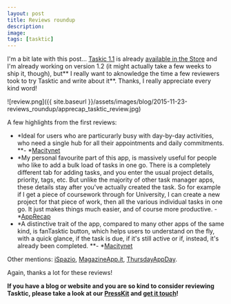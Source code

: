 ```yaml
---
layout: post
title: Reviews roundup
description:
image:
tags: [tasktic]
---
```

I'm a bit late with this post... [Taskic 1.1](http://www.cdf1982.com/blog/2015/11/15/tasktic-11-coming-soon) is already [available in the Store](https://geo.itunes.apple.com/us/app/tasktic-manage-your-tasks/id1036139076?mt=8&at=1000l3L9&ct=website) and I'm already working on version 1.2 (it might actually take a few weeks to ship it, though), but** I really want to aknowledge the time a few reviewers took to try Tasktic and write about it**. Thanks, I really appreciate every kind word!

![review.png]({{ site.baseurl }}/assets/images/blog/2015-11-23-reviews_roundup/apprecap_tasktic_review.jpg)

A few highlights from the first reviews:

-   *Ideal for users who are particurarly busy with day-by-day activities, who need a single hub for all their appointments and daily commitments. **- *[Macitynet](http://www.macitynet.it/tasktic-task-manager-ios/)
-   *My personal favourite part of this app, is massively useful for people who like to add a bulk load of tasks in one go. There is a completely different tab for adding tasks, and you enter the usual project details, priority, tags, etc. But unlike the majority of other task manager apps, these details stay after you've actually created the task. So for example if I get a piece of coursework through for University, I can create a new project for that piece of work, then all the various individual tasks in one go. It just makes things much easier, and of course more productive. - *[AppRecap](http://apprecap.net/tasktic-review/)
-   *A distinctive trait of the app, compared to many other apps of the same kind, is fanTasktic button, which helps users to understand on the fly, with a quick glance, if the task is due, if it's still active or if, instead, it's already been completed. **- *[Macitynet](http://www.macitynet.it/tasktic-task-manager-ios/)

Other mentions: [iSpazio](http://www.ispazio.net/542160/tasktic-un-task-manager-potente-e-facile-da-utilizzare-quickapp#), [MagazineApp.it](http://www.magazineapp.it/2015/11/10/recensione-app-tasktik/), [ThursdayAppDay](https://twitter.com/ThursdayAppDay/status/664193006346616832).

Again, thanks a lot for these reviews!

**If you have a blog or website and you are so kind to consider reviewing Tasktic, please take a look at our [PressKit](https://www.cdf1982.com/presskit) and [get it touch](mailto:tasktic@cdf1982.com)!**